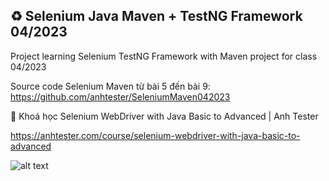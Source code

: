 ## ♻️ Selenium Java Maven + TestNG Framework 04/2023
Project learning Selenium TestNG Framework with Maven project for class 04/2023

Source code Selenium Maven từ bài 5 đến bài 9: https://github.com/anhtester/SeleniumMaven042023



🔅 Khoá học Selenium WebDriver with Java Basic to Advanced | Anh Tester

https://anhtester.com/course/selenium-webdriver-with-java-basic-to-advanced

![alt text](https://anhtester.com/uploads/logo/logo_anh_tester_github_v3.jpg)
